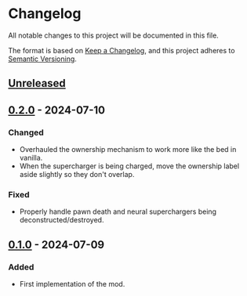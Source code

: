 # Changelog

All notable changes to this project will be documented in this file.

The format is based on [Keep a Changelog](https://keepachangelog.com/en/1.0.0/),
and this project adheres to [Semantic Versioning](https://semver.org/spec/v2.0.0.html).

## [Unreleased]

## [0.2.0] - 2024-07-10

### Changed

-   Overhauled the ownership mechanism to work more like the bed in vanilla.
-   When the supercharger is being charged, move the ownership label aside slightly so they don't overlap.

### Fixed

-   Properly handle pawn death and neural superchargers being deconstructed/destroyed.

## [0.1.0] - 2024-07-09

### Added

-   First implementation of the mod.

[Unreleased]: https://github.com/ilyvion/neural-supercharger-ownership/compare/v0.2.0...HEAD
[0.2.0]: https://github.com/ilyvion/neural-supercharger-ownership/releases/tag/v0.1.0...v0.2.0
[0.1.0]: https://github.com/ilyvion/neural-supercharger-ownership/releases/tag/v0.1.0
